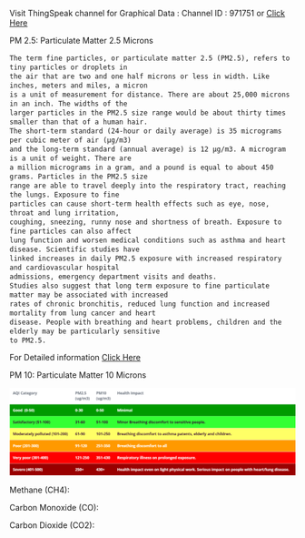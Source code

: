 Visit ThingSpeak channel for Graphical Data :
Channel ID : 971751 or <a href="https://thingspeak.com/channels/971751" rel="noopener nofollow" target="_blank" onclick="return Q.openUrl(this, 11837815);" class="external_link">Click Here</a>

PM 2.5: Particulate Matter 2.5 Microns

	The term fine particles, or particulate matter 2.5 (PM2.5), refers to tiny particles or droplets in
	the air that are two and one half microns or less in width. Like inches, meters and miles, a micron
	is a unit of measurement for distance. There are about 25,000 microns in an inch. The widths of the
	larger particles in the PM2.5 size range would be about thirty times smaller than that of a human hair.
	The short-term standard (24-hour or daily average) is 35 micrograms per cubic meter of air (µg/m3)
	and the long-term standard (annual average) is 12 µg/m3. A microgram is a unit of weight. There are
	a million micrograms in a gram, and a pound is equal to about 450 grams. Particles in the PM2.5 size
	range are able to travel deeply into the respiratory tract, reaching the lungs. Exposure to fine
	particles can cause short-term health effects such as eye, nose, throat and lung irritation,
	coughing, sneezing, runny nose and shortness of breath. Exposure to fine particles can also affect
	lung function and worsen medical conditions such as asthma and heart disease. Scientific studies have
	linked increases in daily PM2.5 exposure with increased respiratory and cardiovascular hospital
	admissions, emergency department visits and deaths.
	Studies also suggest that long term exposure to fine particulate matter may be associated with increased
	rates of chronic bronchitis, reduced lung function and increased mortality from lung cancer and heart
	disease. People with breathing and heart problems, children and the elderly may be particularly sensitive
	to PM2.5.

For Detailed information <a href="https://www.health.ny.gov/environmental/indoors/air/pmq_a.htm" rel="noopener nofollow" target="_blank" onclick="return Q.openUrl(this, 11837815);" class="external_link">Click Here</a>


PM 10: Particulate Matter 10 Microns

	


![Ranges](https://github.com/IoTAPM/IoT-Based-Air-Pollution-Monitoring-System/blob/master/pm_levels.png "PM 2.5/10 ranges")

Methane (CH4):


Carbon Monoxide (CO):


Carbon Dioxide (CO2):


